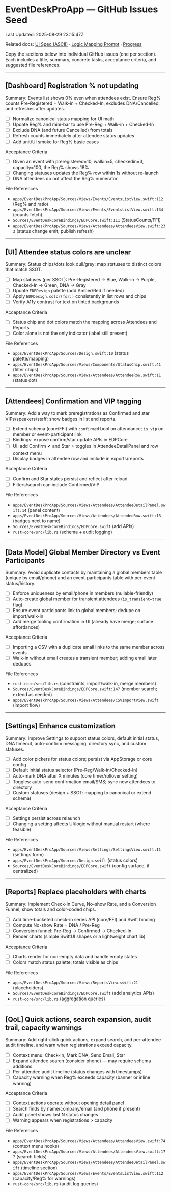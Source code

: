 # EventDeskProApp — GitHub Issues Seed
Last Updated: 2025-08-29 23:15:47Z

Related docs: [UI Spec (ASCII)](../ui/UI_SPEC_ASCII.md) · [Logic Mapping Prompt](../swift/SWIFT_APP_LOGIC_PROMPT.md) · [Progress](../progress/PROGRESS.md)

Copy the sections below into individual GitHub issues (one per section). Each includes a title, summary, concrete tasks, acceptance criteria, and suggested file references.

---

## [Dashboard] Registration % not updating

Summary: Events list shows 0% even when attendees exist. Ensure Reg% counts Pre-Registered + Walk-in + Checked-In, excludes DNA/Cancelled, and refreshes after updates.

- [ ] Normalize canonical status mapping for UI math
- [ ] Update Reg% and mini-bar to use Pre-Reg + Walk-in + Checked-In
- [ ] Exclude DNA (and future Cancelled) from totals
- [ ] Refresh counts immediately after attendee status updates
- [ ] Add unit/UI smoke for Reg% basic cases

Acceptance Criteria
- [ ] Given an event with preregistered=10, walkin=5, checkedin=3, capacity=100, the Reg% shows 18%
- [ ] Changing statuses updates the Reg% row within 1s without re-launch
- [ ] DNA attendees do not affect the Reg% numerator

File References
- `apps/EventDeskProApp/Sources/Views/Events/EventsListView.swift:112` (Reg% and ratio)
- `apps/EventDeskProApp/Sources/Views/Events/EventsListView.swift:134` (counts fetch)
- `Sources/EventDeskCoreBindings/EDPCore.swift:111` (StatusCounts/FFI)
- `apps/EventDeskProApp/Sources/Views/Attendees/AttendeesView.swift:233` (status change emit; publish refresh)

---

## [UI] Attendee status colors are unclear

Summary: Status chips/dots look dull/grey; map statuses to distinct colors that match SSOT.

- [ ] Map statuses (per SSOT): Pre-Registered → Blue, Walk-in → Purple, Checked-In → Green, DNA → Gray
- [ ] Update `EDPDesign` palette (add Amber/Red if needed)
- [ ] Apply `EDPDesign.color(for:)` consistently in list rows and chips
- [ ] Verify A11y contrast for text on tinted backgrounds

Acceptance Criteria
- [ ] Status chip and dot colors match the mapping across Attendees and Reports
- [ ] Color alone is not the only indicator (label still present)

File References
- `apps/EventDeskProApp/Sources/Design.swift:10` (status palette/mapping)
- `apps/EventDeskProApp/Sources/Views/Components/StatusChip.swift:41` (filter chips)
- `apps/EventDeskProApp/Sources/Views/Attendees/AttendeeRow.swift:11` (status dot)

---

## [Attendees] Confirmation and VIP tagging

Summary: Add a way to mark preregistrations as Confirmed and star VIPs/speakers/staff; show badges in list and reports.

- [ ] Extend schema (core/FFI) with `confirmed` bool on attendance; `is_vip` on member or event-participant link
- [ ] Bindings: expose confirm/star update APIs in EDPCore
- [ ] UI: add Confirm ✔ and Star ⭐ toggles in AttendeeDetailPanel and row context menu
- [ ] Display badges in attendee row and include in exports/reports

Acceptance Criteria
- [ ] Confirm and Star states persist and reflect after reload
- [ ] Filters/search can include Confirmed/VIP

File References
- `apps/EventDeskProApp/Sources/Views/Attendees/AttendeeDetailPanel.swift:14` (panel content)
- `apps/EventDeskProApp/Sources/Views/Attendees/AttendeeRow.swift:13` (badges next to name)
- `Sources/EventDeskCoreBindings/EDPCore.swift` (add APIs)
- `rust-core/src/lib.rs` (schema + audit logging)

---

## [Data Model] Global Member Directory vs Event Participants

Summary: Avoid duplicate contacts by maintaining a global members table (unique by email/phone) and an event-participants table with per-event status/history.

- [ ] Enforce uniqueness by email/phone in members (nullable-friendly)
- [ ] Auto-create global member for transient attendees (`is_transient=true` flag)
- [ ] Ensure event participants link to global members; dedupe on import/walk-in
- [ ] Add merge tooling confirmation in UI (already have merge; surface affordances)

Acceptance Criteria
- [ ] Importing a CSV with a duplicate email links to the same member across events
- [ ] Walk-in without email creates a transient member; adding email later dedupes

File References
- `rust-core/src/lib.rs` (constraints, import/walk-in, merge members)
- `Sources/EventDeskCoreBindings/EDPCore.swift:147` (member search; extend as needed)
- `apps/EventDeskProApp/Sources/Views/Attendees/CSVImportView.swift` (import flow)

---

## [Settings] Enhance customization

Summary: Improve Settings to support status colors, default initial status, DNA timeout, auto-confirm messaging, directory sync, and custom statuses.

- [ ] Add color pickers for status colors; persist via AppStorage or core config
- [ ] Default initial status selector (Pre-Reg/Walk-in/Checked-In)
- [ ] Auto-mark DNA after X minutes (core timer/rollover setting)
- [ ] Toggles: auto-send confirmation email/SMS; sync new attendees to directory
- [ ] Custom statuses (design + SSOT: mapping to canonical or extend schema)

Acceptance Criteria
- [ ] Settings persist across relaunch
- [ ] Changing a setting affects UI/logic without manual restart (where feasible)

File References
- `apps/EventDeskProApp/Sources/Views/Settings/SettingsView.swift:11` (settings form)
- `apps/EventDeskProApp/Sources/Design.swift` (status colors)
- `Sources/EventDeskCoreBindings/EDPCore.swift` (config surface, if centralized)

---

## [Reports] Replace placeholders with charts

Summary: Implement Check-in Curve, No-show Rate, and a Conversion Funnel; show totals and color-coded chips.

- [ ] Add time-bucketed check-in series API (core/FFI) and Swift binding
- [ ] Compute No-show Rate = DNA / Pre-Reg
- [ ] Conversion funnel: Pre-Reg → Confirmed → Checked-In
- [ ] Render charts (simple SwiftUI shapes or a lightweight chart lib)

Acceptance Criteria
- [ ] Charts render for non-empty data and handle empty states
- [ ] Colors match status palette; totals visible as chips

File References
- `apps/EventDeskProApp/Sources/Views/ReportsView.swift:21` (placeholders)
- `Sources/EventDeskCoreBindings/EDPCore.swift` (add analytics APIs)
- `rust-core/src/lib.rs` (aggregation queries)

---

## [QoL] Quick actions, search expansion, audit trail, capacity warnings

Summary: Add right-click quick actions, expand search, add per-attendee audit timeline, and warn when registrations exceed capacity.

- [ ] Context menu: Check-In, Mark DNA, Send Email, Star
- [ ] Expand attendee search (consider phone) — may require schema additions
- [ ] Per-attendee audit timeline (status changes with timestamps)
- [ ] Capacity warning when Reg% exceeds capacity (banner or inline warning)

Acceptance Criteria
- [ ] Context actions operate without opening detail panel
- [ ] Search finds by name/company/email (and phone if present)
- [ ] Audit panel shows last N status changes
- [ ] Warning appears when registrations > capacity

File References
- `apps/EventDeskProApp/Sources/Views/Attendees/AttendeesView.swift:74` (context menu hooks)
- `apps/EventDeskProApp/Sources/Views/Attendees/AttendeesView.swift:177` (search fields)
- `apps/EventDeskProApp/Sources/Views/Attendees/AttendeeDetailPanel.swift` (timeline section)
- `apps/EventDeskProApp/Sources/Views/Events/EventsListView.swift:112` (capacity/Reg% for warnings)
- `rust-core/src/lib.rs` (audit log queries)
